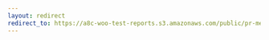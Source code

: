 ```yaml
---
layout: redirect
redirect_to: https://a8c-woo-test-reports.s3.amazonaws.com/public/pr-merge/41969/e2e/index.html
---
```

